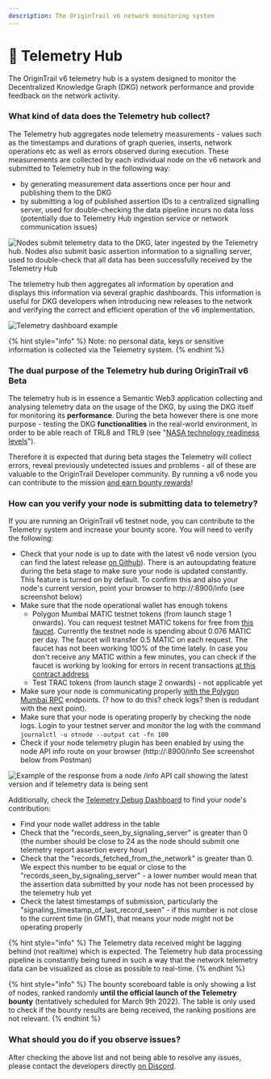 ```yaml
---
description: The OriginTrail v6 network monitoring system
---
```


# 👾 Telemetry Hub

The OriginTrail v6 telemetry hub is a system designed to monitor the Decentralized Knowledge Graph (DKG) network performance and provide feedback on the network activity.&#x20;

### What kind of data does the Telemetry hub collect?

The Telemetry hub aggregates node telemetry measurements - values such as the timestamps and durations of graph queries, inserts, network operations etc as well as errors observed during execution. These measurements are collected by each individual node on the v6 network and submitted to Telemetry hub in the following way:

* by generating measurement data assertions once per hour and publishing them to the DKG&#x20;
* by submitting a log of published assertion IDs to a centralized signalling server, used for double-checking the data pipeline incurs no data loss (potentially due to Telemetry Hub ingestion service or network communication issues)

![Nodes submit telemetry data to the DKG, later ingested by the Telemetry hub. Nodes also submit basic assertion information to a signalling server, used to double-check that all data has been successfully received by the Telemetry Hub](<../.gitbook/assets/ODN v6 diagrams - Page 41 (1).png>)

The telemetry hub then aggregates all information by operation and displays this information via several graphic dashboards. This information is useful for DKG developers when introducing new releases to the network and verifying the correct and efficient operation of the v6 implementation.



![Telemetry dashboard example](../.gitbook/assets/aa.png)

{% hint style="info" %}
Note: no personal data, keys or sensitive information is collected via the Telemetry system.
{% endhint %}

### The dual purpose of the Telemetry hub during OriginTrail v6 Beta&#x20;

The telemetry hub is in essence a Semantic Web3 application collecting and analysing telemetry data on the usage of the DKG, by using the DKG itself for monitoring its **performance**. During the beta however there is one more purpose - testing the DKG **functionalities** in the real-world environment, in order to be able reach of TRL8 and TRL9 (see "[NASA technology readiness levels](https://www.nasa.gov/directorates/heo/scan/engineering/technology/technology\_readiness\_level)").

Therefore it is expected that during beta stages the Telemetry will collect errors, reveal previously undetected issues and problems - all of these are valuable to the OriginTrail Developer community. By running a v6 node you can contribute to the mission [and earn bounty rewards](v6-bounty-program.md)!

### How can you verify your node is submitting data to telemetry?

If you are running an OriginTrail v6 testnet node, you can contribute to the Telemetry system and increase your bounty score. You will need to verify the following:

* Check that your node is up to date with the latest v6 node version (you can find the latest release [on Github](https://github.com/OriginTrail/ot-node/releases)). There is an autoupdating feature during the beta stage to make sure your node is updated constantly. This feature is turned on by default. To confirm this and also your node's current version, point your browser to http://<ip--of-ot-node>:8900/info (see screenshot below)
* Make sure that the node operational wallet has enough tokens&#x20;
  * Polygon Mumbai MATIC testnet tokens (from launch stage 1 onwards). You can request testnet MATIC tokens for free from [this faucet](https://faucet.polygon.technology/). Currently the testnet node is spending about 0.076 MATIC per day. The faucet will transfer 0.5 MATIC on each request. The faucet has not been working 100% of the time lately. In case you don't receive any MATIC within a few minutes, you can check if the faucet is working by looking for errors in recent transactions [at this contract address](https://mumbai.polygonscan.com/address/0x7f092e65c688a509737fcd8d0998dd12208f5297)
  * Test TRAC tokens (from launch stage 2 onwards) - not applicable yet
* Make sure your node is communicating properly [with the Polygon Mumbai RPC](https://docs.polygon.technology/docs/develop/network-details/network/) endpoints. (? how to do this? check logs? then is redudant with the next point). 
* Make sure that your node is operating properly by checking the node logs. Login to your testnet server and monitor the log with the command `journalctl -u otnode --output cat -fn 100`
* Check if your node telemetry plugin has been enabled by using the node API info route on your browser (http://<ip--of-ot-node>:8900/info See screenshot below from Postman)

![Example of the response from a node /info API call showing the latest version and if telemetry data is being sent ](<../.gitbook/assets/Screen Shot 2022-03-04 at 14.27.16.png>)

Additionally, check the [Telemetry Debug Dashboard](https://telemetry.origintrail.io/d/ddf1iEf7k/bounty-scoreboards) to find your node's contribution:

* Find your node wallet address in the table
* Check that the "records\_seen\_by\_signaling\_server" is greater than 0 (the number should be close to 24 as the node should submit one telemetry report assertion every hour)
* Check that the "records\_fetched\_from\_the\_network" is greater than 0. We expect this number to be equal or close to the "records\_seen\_by\_signaling\_server" - a lower number would mean that the assertion data submitted by your node has not been processed by the telemetry hub yet&#x20;
* Check the latest timestamps of submission, particularly the "signaling\_timestamp\_of\_last\_record\_seen" - if this number is not close to the current time (in GMT), that means your node might not be operating properly

{% hint style="info" %}
The Telemetry data received might be lagging behind (not realtime) which is expected. The Telemetry hub data processing pipeline is constantly being tuned in such a way that the network telemetry data can be visualized as close as possible to real-time.
{% endhint %}

{% hint style="info" %}
The bounty scoreboard table is only showing a list of nodes, ranked randomly **until the official launch of the Telemetry bounty** (tentatively scheduled for March 9th 2022). The table is only used to check if the bounty results are being received, the ranking positions are not relevant.
{% endhint %}



### What should you do if you observe issues?

After checking the above list and not being able to resolve any issues, please contact the developers directly [on Discord](https://discordapp.com/invite/FCgYk2S).



